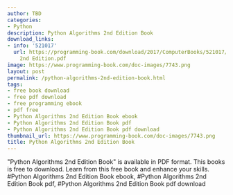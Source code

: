 ```yaml
---
author: TBD
categories:
- Python
description: Python Algorithms 2nd Edition Book
download_links:
- info: '521017'
  url: https://programming-book.com/download/2017/ComputerBooks/521017/Python Algorithms
    2nd Edition.pdf
image: https://www.programming-book.com/doc-images/7743.png
layout: post
permalink: /python-algorithms-2nd-edition-book.html
tags:
- free book download
- free pdf download
- free programming ebook
- pdf free
- Python Algorithms 2nd Edition Book ebook
- Python Algorithms 2nd Edition Book pdf
- Python Algorithms 2nd Edition Book pdf download
thumbnail_url: https://www.programming-book.com/doc-images/7743.png
title: Python Algorithms 2nd Edition Book
---
```


 
<div class="item-desc text-justify">
  "Python Algorithms 2nd Edition Book" is available in PDF format. This books is free to download. Learn from this free book and enhance your skills.
  <br>
  #Python Algorithms 2nd Edition Book ebook, #Python Algorithms 2nd Edition Book pdf, #Python Algorithms 2nd Edition Book pdf download
</div>
